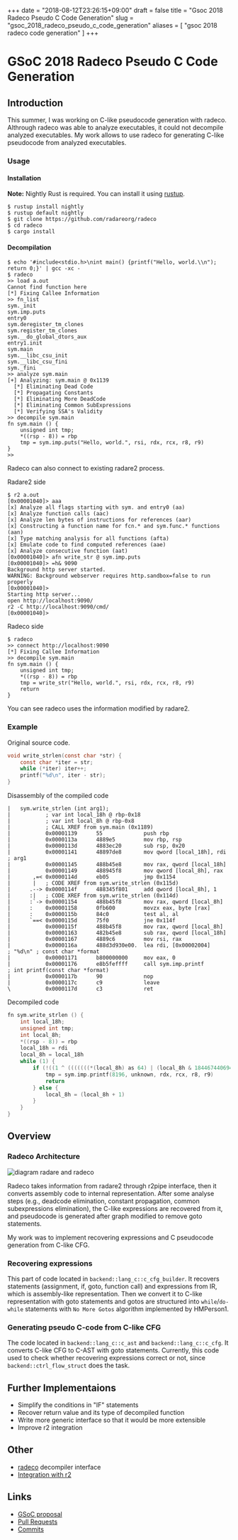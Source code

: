 +++
date = "2018-08-12T23:26:15+09:00"
draft = false
title = "Gsoc 2018 Radeco Pseudo C Code Generation"
slug = "gsoc_2018_radeco_pseudo_c_code_generation"
aliases = [
	"gsoc 2018 radeco code generation"
]
+++
# GSoC 2018 Radeco Pseudo C Code Generation

## Introduction

This summer, I was working on C-like pseudocode generation with radeco. Althrough radeco was able to analyze executables, it could not decompile analyzed executables. My work allows to use radeco for generating C-like pseudocode from analyzed executables.

### Usage

#### Installation
**Note:** Nightly Rust is required. You can install it using [rustup](https://rustup.rs/).
```shell
$ rustup install nightly
$ rustup default nightly
$ git clone https://github.com/radareorg/radeco
$ cd radeco
$ cargo install
```

#### Decompilation
```shell
$ echo '#include<stdio.h>\nint main() {printf("Hello, world.\\n"); return 0;}' | gcc -xc -
$ radeco
>> load a.out
Cannot find function here
[*] Fixing Callee Information
>> fn_list
sym._init
sym.imp.puts
entry0
sym.deregister_tm_clones
sym.register_tm_clones
sym.__do_global_dtors_aux
entry1.init
sym.main
sym.__libc_csu_init
sym.__libc_csu_fini
sym._fini
>> analyze sym.main
[+] Analyzing: sym.main @ 0x1139
  [*] Eliminating Dead Code
  [*] Propagating Constants
  [*] Eliminating More DeadCode
  [*] Eliminating Common SubExpressions
  [*] Verifying SSA's Validity
>> decompile sym.main
fn sym.main () {
    unsigned int tmp;
    *((rsp - 8)) = rbp
    tmp = sym.imp.puts("Hello, world.", rsi, rdx, rcx, r8, r9)
}
>>
```
Radeco can also connect to existing radare2 process.

Radare2 side
```shell
$ r2 a.out
[0x00001040]> aaa
[x] Analyze all flags starting with sym. and entry0 (aa)
[x] Analyze function calls (aac)
[x] Analyze len bytes of instructions for references (aar)
[x] Constructing a function name for fcn.* and sym.func.* functions (aan)
[x] Type matching analysis for all functions (afta)
[x] Emulate code to find computed references (aae)
[x] Analyze consecutive function (aat)
[0x00001040]> afn write_str @ sym.imp.puts
[0x00001040]> =h& 9090
Background http server started.
WARNING: Background webserver requires http.sandbox=false to run properly
[0x00001040]>
Starting http server...
open http://localhost:9090/
r2 -C http://localhost:9090/cmd/
[0x00001040]>
```

Radeco side
```shell
$ radeco
>> connect http://localhost:9090
[*] Fixing Callee Information
>> decompile sym.main
fn sym.main () {
    unsigned int tmp;
    *((rsp - 8)) = rbp
    tmp = write_str("Hello, world.", rsi, rdx, rcx, r8, r9)
    return
}
```
You can see radeco uses the information modified by radare2.

### Example

Original source code.
```c
void write_strlen(const char *str) {
    const char *iter = str;
    while (*iter) iter++;
    printf("%d\n", iter - str);
}
```

Disassembly of the compiled code
```
|   sym.write_strlen (int arg1);
|           ; var int local_18h @ rbp-0x18
|           ; var int local_8h @ rbp-0x8
|           ; CALL XREF from sym.main (0x1189)
|           0x00001139      55             push rbp
|           0x0000113a      4889e5         mov rbp, rsp
|           0x0000113d      4883ec20       sub rsp, 0x20
|           0x00001141      48897de8       mov qword [local_18h], rdi  ; arg1
|           0x00001145      488b45e8       mov rax, qword [local_18h]
|           0x00001149      488945f8       mov qword [local_8h], rax
|       ,=< 0x0000114d      eb05           jmp 0x1154
|       |   ; CODE XREF from sym.write_strlen (0x115d)
|      .--> 0x0000114f      488345f801     add qword [local_8h], 1
|      :|   ; CODE XREF from sym.write_strlen (0x114d)
|      :`-> 0x00001154      488b45f8       mov rax, qword [local_8h]
|      :    0x00001158      0fb600         movzx eax, byte [rax]
|      :    0x0000115b      84c0           test al, al
|      `==< 0x0000115d      75f0           jne 0x114f
|           0x0000115f      488b45f8       mov rax, qword [local_8h]
|           0x00001163      482b45e8       sub rax, qword [local_18h]
|           0x00001167      4889c6         mov rsi, rax
|           0x0000116a      488d3d930e00.  lea rdi, [0x00002004]       ; "%d\n" ; const char *format
|           0x00001171      b800000000     mov eax, 0
|           0x00001176      e8b5feffff     call sym.imp.printf         ; int printf(const char *format)
|           0x0000117b      90             nop
|           0x0000117c      c9             leave
\           0x0000117d      c3             ret
```

Decompiled code
```c
fn sym.write_strlen () {
    int local_18h;
    unsigned int tmp;
    int local_8h;
    *((rsp - 8)) = rbp
    local_18h = rdi
    local_8h = local_18h
    while (1) {
        if (!((1 ^ (((((((*(local_8h) as 64) | (local_8h & 18446744069414584320)) & 4294967295) as 8) & ((((*(local_8h) as 64) | (local_8h & 18446744069414584320)) & 4294967295) as 8)) - 0) & 255)) as 1)) {
            tmp = sym.imp.printf(8196, unknown, rdx, rcx, r8, r9)
            return
        } else {
            local_8h = (local_8h + 1)
        }
    }
}
```

## Overview

### Radeco Architecture

![diagram radare and radeco](/images/radeco_architecture.png)

Radeco takes information from radare2 through r2pipe interface, then it converts assembly code to internal representation. After some analyse steps (e.g., deadcode elimination, constant propagation, common subexpressions elimination), the C-like expressions are recovered from it, and pseudocode is generated after graph modified to remove goto statements.

My work was to implement recovering expressions and C pseudocode generation from C-like CFG.

### Recovering expressions
This part of code located in `backend::lang_c::c_cfg_builder`. It recovers statements (assignment, if, goto, function call) and expressions from IR, which is assembly-like representation. Then we convert it to C-like representation with goto statements and gotos are structured into `while`/`do-while` statements with `No More Gotos` algorithm implemented by HMPerson1.

### Generating pseudo C-code from C-like CFG
The code located in `backend::lang_c::c_ast` and `backend::lang_c::c_cfg`. It converts C-like CFG to C-AST with goto statements. Currently, this code used to check whether recovering expressions correct or not, since `backend::ctrl_flow_struct` does the task.

## Further Implementaions
- Simplify the conditions in "IF" statements
- Recover return value and its type of decompiled function
- Write more generic interface so that it would be more extensible
- Improve r2 integration

## Other
- [radeco](https://github.com/radareorg/radeco) decompiler interface
- [Integration with r2](https://github.com/radareorg/radeco/pull/23)

## Links
- [GSoC proposal](https://drive.google.com/open?id=1u2LPw6GPMJOrPI0tyNrfoovyJif2Evc2fcFzMFsZ0fg)
- [Pull Requests](https://github.com/radareorg/radeco-lib/pulls?utf8=%E2%9C%93&q=is%3Apr+author%3Akriw)
- [Commits](https://github.com/radareorg/radeco-lib/commits?author=kriw&since=2018-05-01&until=2018-08-14)

